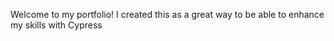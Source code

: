 Welcome to my portfolio! I created this as a great way to be able to enhance my skills with Cypress 
